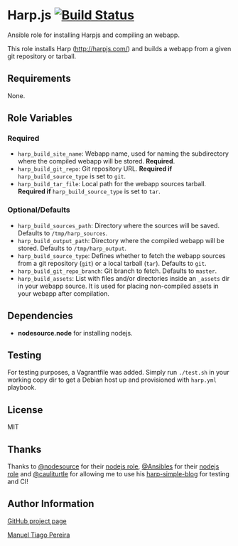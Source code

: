 # Harp.js [![Build Status](https://travis-ci.org/mtpereira/ansible-harp.svg)](https://travis-ci.org/mtpereira/ansible-harp)

Ansible role for installing Harpjs and compiling an webapp.

This role installs Harp (http://harpjs.com/) and builds a webapp from a given git repository or tarball.

## Requirements

None.

## Role Variables

### Required

* `harp_build_site_name`: Webapp name, used for naming the subdirectory where the compiled webapp will be stored. **Required**.
* `harp_build_git_repo`: Git repository URL. **Required if** `harp_build_source_type` is set to `git`.
* `harp_build_tar_file`: Local path for the webapp sources tarball. **Required if** `harp_build_source_type` is set to `tar`.

### Optional/Defaults

* `harp_build_sources_path`: Directory where the sources will be saved. Defaults to `/tmp/harp_sources`.
* `harp_build_output_path`: Directory where the compiled webapp will be stored. Defaults to `/tmp/harp_output`.
* `harp_build_source_type`: Defines whether to fetch the webapp sources from a git repository (`git`) or a local tarball (`tar`). Defaults to `git`.
* `harp_build_git_repo_branch`: Git branch to fetch. Defaults to `master`.
* `harp_build_assets`: List with files and/or directories inside an `_assets` dir in your webapp source. It is used for placing non-compiled assets in your webapp after compilation.

## Dependencies

* **nodesource.node** for installing nodejs.

## Testing

For testing purposes, a Vagrantfile was added. Simply run ```./test.sh``` in your working copy dir to get a Debian host up and provisioned with ```harp.yml``` playbook.

## License

MIT

## Thanks

Thanks to [@nodesource](https://github.com/nodesource) for their [nodejs role](https://github.com/nodesource/ansible-nodejs-role/), [@Ansibles](https://github.com/Ansibles) for their [nodejs role](https://galaxy.ansible.com/list#/roles/557) and [@cauliturtle](https://github.com/cauliturtle) for allowing me to use his [harp-simple-blog](https://github.com/cauliturtle/harp-simple-blog) for testing and CI!

## Author Information

[GitHub project page](https://github.com/mtpereira/ansible-harp)

[Manuel Tiago Pereira](http://mtpereira.github.io)

